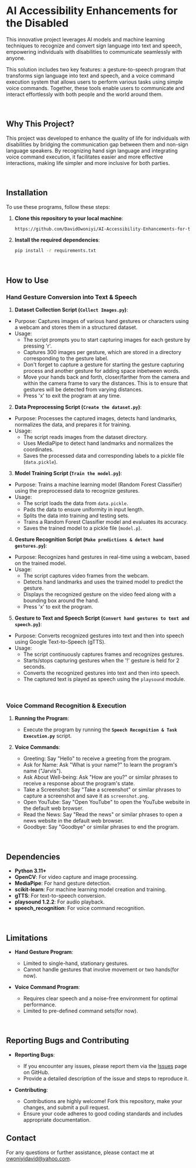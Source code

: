# **AI Accessibility Enhancements for the Disabled**

This innovative project leverages AI models and machine learning techniques to recognize and convert sign language into text and speech, empowering individuals with disabilities to communicate seamlessly with anyone. 

This solution includes two key features: a gesture-to-speech program that transforms sign language into text and speech, and a voice command execution system that allows users to perform various tasks using simple voice commands. Together, these tools enable users to communicate and interact effortlessly with both people and the world around them.

<br />

## **Why This Project?**  
This project was developed to enhance the quality of life for individuals with disabilities by bridging the communication gap between them and non-sign language speakers. By recognizing hand sign language and integrating voice command execution, it facilitates easier and more effective interactions, making life simpler and more inclusive for both parties.

<br />

## **Installation**

To use these programs, follow these steps:

1. **Clone this repository to your local machine**:
   ```bash
   https://github.com/DavidOwoniyi/AI-Accessibility-Enhancements-for-the-Disabled.git
   ```

2. **Install the required dependencies**:
   ```bash
   pip install -r requirements.txt
   ```

<br />

## **How to Use**

### **Hand Gesture Conversion into Text & Speech**

 1. **Dataset Collection Script (`Collect Images.py`)**:
- Purpose: Captures images of various hand gestures or characters using a webcam and stores them in a structured dataset.
- Usage:
  - The script prompts you to start capturing images for each gesture by pressing 'r'.
  - Captures 300 images per gesture, which are stored in a directory corresponding to the gesture label.
  - Don't forget to capture a gesture for starting the gesture capturing process and another gesture for adding space inbetween words.
  - Move your hands back and forth, closer/farther from the camera and within the camera frame to vary the distances. This is to ensure that gestures will be detected from varying distances.
  - Press 'x' to exit the program at any time.

 2. **Data Preprocessing Script (`Create the dataset.py`)**:
- Purpose: Processes the captured images, detects hand landmarks, normalizes the data, and prepares it for training.
- Usage:
  - The script reads images from the dataset directory.
  - Uses MediaPipe to detect hand landmarks and normalizes the coordinates.
  - Saves the processed data and corresponding labels to a pickle file (`data.pickle`).

3. **Model Training Script (`Train the model.py`)**:
- Purpose: Trains a machine learning model (Random Forest Classifier) using the preprocessed data to recognize gestures.
- Usage:
  - The script loads the data from `data.pickle`.
  - Pads the data to ensure uniformity in input length.
  - Splits the data into training and testing sets.
  - Trains a Random Forest Classifier model and evaluates its accuracy.
  - Saves the trained model to a pickle file (`model.p`).

4. **Gesture Recognition Script (`Make predictions & detect hand gestures.py`)**:
- Purpose: Recognizes hand gestures in real-time using a webcam, based on the trained model.
- Usage:
  - The script captures video frames from the webcam.
  - Detects hand landmarks and uses the trained model to predict the gesture.
  - Displays the recognized gesture on the video feed along with a bounding box around the hand.
  - Press 'x' to exit the program.

5. **Gesture to Text and Speech Script (`Convert hand gestures to text and speech.py`)**:
- Purpose: Converts recognized gestures into text and then into speech using Google Text-to-Speech (gTTS).
- Usage:
  - The script continuously captures frames and recognizes gestures.
  - Starts/stops capturing gestures when the '!' gesture is held for 2 seconds.
  - Converts the recognized gestures into text and then into speech.
  - The captured text is played as speech using the `playsound` module.

<br />

### **Voice Command Recognition & Execution**

1.	**Running the Program**:
	- Execute the program by running the **`Speech Recognition & Task Execution.py`** script.

2.	**Voice Commands**:
	   - Greeting: Say "Hello" to receive a greeting from the program.
	   - Ask for Name: Ask "What is your name?" to learn the program's name ("Jarvis").
	   - Ask About Well-being: Ask "How are you?" or similar phrases to receive a response about the program's state.
	   - Take a Screenshot: Say "Take a screenshot" or similar phrases to capture a screenshot and save it as `screenshot.png`.
	   - Open YouTube: Say "Open YouTube" to open the YouTube website in the default web browser.
	   - Read the News: Say "Read the news" or similar phrases to open a news website in the default web browser.
	   - Goodbye: Say "Goodbye" or similar phrases to end the program.

<br />

## **Dependencies**
- **Python 3.11+**
- **OpenCV**: For video capture and image processing.
- **MediaPipe**: For hand gesture detection.
- **scikit-learn**: For machine learning model creation and training.
- **gTTS**: For text-to-speech conversion.
- **playsound 1.2.2**: For audio playback.
- **speech_recognition**: For voice command recognition.

<br />

## **Limitations**

- **Hand Gesture Program**:
  - Limited to single-hand, stationary gestures.
  - Cannot handle gestures that involve movement or two hands(for now).

- **Voice Command Program**:
  - Requires clear speech and a noise-free environment for optimal performance.
  - Limited to pre-defined command sets(for now).

<br />

## **Reporting Bugs and Contributing**

- **Reporting Bugs**:
  - If you encounter any issues, please report them via the [Issues](https://github.com/DavidOwoniyi/AI-Accessibility-Enhancements-for-the-Disabled/issues) page on GitHub.
  - Provide a detailed description of the issue and steps to reproduce it.

- **Contributing**:
  - Contributions are highly welcome! Fork this repository, make your changes, and submit a pull request.
  - Ensure your code adheres to good coding standards and includes appropriate documentation.

## **Contact**

For any questions or further assistance, please contact me at  [owoniyidavid@yahoo.com](mailto:owoniyidavid@yahoo.com).
